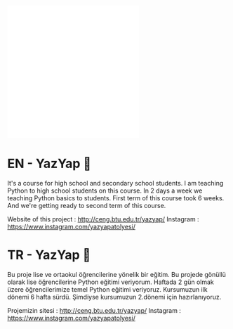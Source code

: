 <img src="img/yazyap-vertical.png" width=300 height=300>


# EN - YazYap 🚀
It's a course for high school and secondary school students. I am teaching Python to high school students on this course.
In 2 days a week we teaching Python basics to students.
First term of this course took 6 weeks. And we're getting ready to second term of this course.

Website of this project : http://ceng.btu.edu.tr/yazyap/
Instagram : https://www.instagram.com/yazyapatolyesi/

# TR - YazYap 🚀
Bu proje lise ve ortaokul öğrencilerine yönelik bir eğitim. Bu projede gönüllü olarak lise öğrencilerine Python eğitimi veriyorum.
Haftada 2 gün olmak üzere öğrencilerimize temel Python eğitimi veriyoruz.
Kursumuzun ilk dönemi 6 hafta sürdü. Şimdiyse kursumuzun 2.dönemi için hazırlanıyoruz.

Projemizin sitesi : http://ceng.btu.edu.tr/yazyap/
Instagram : https://www.instagram.com/yazyapatolyesi/
